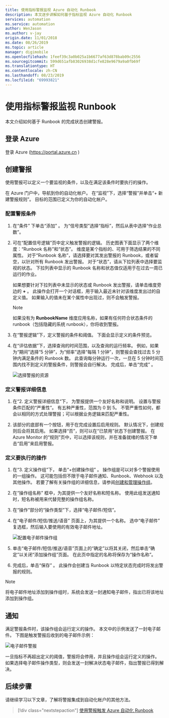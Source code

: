 ```yaml
---
title: 使用指标警报监视 Azure 自动化 Runbook
description: 本文逐步讲解如何基于指标监视 Azure 自动化 Runbook
services: automation
ms.service: automation
author: WenJason
ms.author: v-jay
origin.date: 11/01/2018
ms.date: 08/26/2019
ms.topic: article
manager: digimobile
ms.openlocfilehash: 1feef39c3a0b025a1b6677af63d878bab09c2556
ms.sourcegitcommit: 599d651afb83026938d1cfe828e9679a9a0fb69f
ms.translationtype: HT
ms.contentlocale: zh-CN
ms.lasthandoff: 08/23/2019
ms.locfileid: "69993821"
---
```

# <a name="monitoring-runbooks-with-metric-alerts"></a>使用指标警报监视 Runbook

本文介绍如何基于 Runbook 的完成状态创建警报。

## <a name="sign-in-to-azure"></a>登录 Azure

登录 Azure (https://portal.azure.cn )

## <a name="create-alert"></a>创建警报

使用警报可以定义一个要监视的条件，以及在满足该条件时要执行的操作。

在 Azure 门户中，导航到你的自动化帐户。 在“监视”下，选择“警报”并单击“+ 新建警报规则”。    目标的范围已定义为你的自动化帐户。

### <a name="configure-alert-criteria"></a>配置警报条件

1. 在“条件”  下单击“添加”  。 为“信号类型”选择“指标”，然后从表中选择“作业总数”。   

2. 可在“配置信号逻辑”页中定义触发警报的逻辑。  历史图表下面显示了两个维度：“Runbook 名称”和“状态”。   维度是某个指标的、可用于筛选结果的不同属性。 对于“Runbook 名称”，请选择要对其发出警报的 Runbook，或者留空，以针对所有 Runbook 发出警报。  对于“状态”，请从下拉列表中选择要监视的状态。  下拉列表中显示的 Runbook 名称和状态值仅适用于在过去一周已运行的作业。

   如果想要针对下拉列表中未显示的状态或 Runbook 发出警报，请单击维度旁边的 **\+** 。 此操作会打开一个对话框，用于输入最近未针对该维度发出过的自定义值。 如果输入的值未在某个属性中出现过，则不会触发警报。

   > [!NOTE]
   > 如果没有为 **RunbookName** 维度应用名称，如果有任何符合状态条件的 runbook（包括隐藏的系统 runbook），你将收到警报。

3. 在“警报逻辑”下，定义警报的条件和阈值。  下面会显示定义的条件预览。

4. 在“评估依据”下，选择查询的时间范围，以及查询的运行频率。  例如，如果为“期间”选择“5 分钟”，为“频率”选择“每隔 1 分钟”，则警报会查找过去 5 分钟内满足条件的 Runbook 数。     此查询每分钟运行一次，一旦在 5 分钟时间范围内找不到定义的警报条件，则警报会自行解决。 完成后，单击“完成”  。

   ![选择警报的资源](./media/automation-alert-activity-log/configure-signal-logic.png)

### <a name="define-alert-details"></a>定义警报详细信息

1. 在“2. 定义警报详细信息“下，  为警报提供一个友好名称和说明。 设置与警报条件匹配的“严重性”。  有五种严重性，范围为 0 到 5。 不管严重性如何，都会以相同的方式处理警报；可以根据业务逻辑来匹配严重性。

1. 该部分的底部有一个按钮，用于在完成设置后启用规则。 默认情况下，创建规则后会将其启用。 如果选择“否”，则可以在“已禁用”状态下创建警报。  在 Azure Monitor 的“规则”页中，可以选择该规则，并在准备就绪的情况下单击“启用”来启用警报。  

### <a name="define-the-action-to-take"></a>定义要执行的操作

1. 在“3. 定义操作组”下，  单击“+创建操作组”  。 操作组是可以对多个警报使用的一组操作。 这可能包括但不限于电子邮件通知、Runbook、Webhook 以及其他操作。 若要了解有关操作组的详细信息，请参阅[创建和管理操作组](../azure-monitor/platform/action-groups.md)。

1. 在“操作组名称”  框中，为其提供一个友好名称和短名称。 使用此组发送通知时，短名称被用来代替完整的操作组名称。

1. 在“操作”部分的“操作类型”下，选择“电子邮件/短信”。   

1. 在“电子邮件/短信/推送/语音”  页面上，为其提供一个名称。 选中“电子邮件”  复选框，然后输入要使用的有效电子邮件地址。

   ![配置电子邮件操作组](./media/automation-alert-activity-log/add-action-group.png)

1. 单击“电子邮件/短信/推送/语音”页面上的“确定”以将其关闭，然后单击“确定”以关闭“添加操作组”页面。     在此页中指定的名称将保存为“操作名称”。 

1. 完成后，单击“保存”  。 此操作会创建当 Runbook 以特定状态完成时将发出警报的规则。

> [!NOTE]
> 将电子邮件地址添加到操作组时，系统会发送一封通知电子邮件，指出已将该地址添加到操作组。

## <a name="notification"></a>通知

满足警报条件时，该操作组会运行定义的操作。 本文中的示例发送了一封电子邮件。 下图是触发警报后收到的电子邮件示例：

![电子邮件警报](./media/automation-alert-activity-log/alert-email.png)

一旦指标不再超出定义的阈值，警报将会停用，并且操作组会运行定义的操作。 如果选择电子邮件操作类型，则会发送一封解决状态电子邮件，指出警报已得到解决。

## <a name="next-steps"></a>后续步骤

请继续学习以下文章，了解将警报集成到自动化帐户的其他方法。

> [!div class="nextstepaction"]
> [使用警报触发 Azure 自动化 Runbook](automation-create-alert-triggered-runbook.md)
